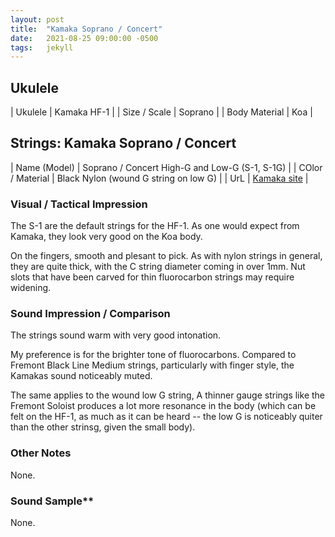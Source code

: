 ```yaml
---
layout: post
title:  "Kamaka Soprano / Concert"
date:   2021-08-25 09:00:00 -0500
tags:   jekyll
---
```


## Ukulele

| Ukulele       | Kamaka HF-1 |
| Size / Scale  | Soprano     |
| Body Material | Koa            |


## Strings: Kamaka Soprano / Concert

| Name (Model)     | Soprano / Concert High-G and Low-G (S-1, S-1G)                        |
| COlor / Material | Black Nylon (wound G string on low G)                                 |
| UrL              | [Kamaka site](https://store.kamakahawaii.com/SearchResults.asp?Cat=56) |



### Visual / Tactical Impression

The S-1 are the default strings for the HF-1. As one would expect from Kamaka, they look very good on the Koa body.

On the fingers, smooth and plesant to pick. As with nylon strings in general, they are quite thick, with the C string diameter coming in over 1mm. Nut slots that have been carved for thin fluorocarbon strings may require widening.


### Sound Impression / Comparison

The strings sound warm with very good intonation.

My preference is for the brighter tone of fluorocarbons. Compared to Fremont Black Line Medium strings, particularly with finger style, the Kamakas sound noticeably muted.

The same applies to the wound low G string, A thinner gauge strings like the Fremont Soloist produces a lot more resonance in the body (which can be felt on the HF-1, as much as it can be heard -- the low G is noticeably quiter than the other strinsg, given the small body).


### Other Notes

None.

### Sound Sample**

None.


